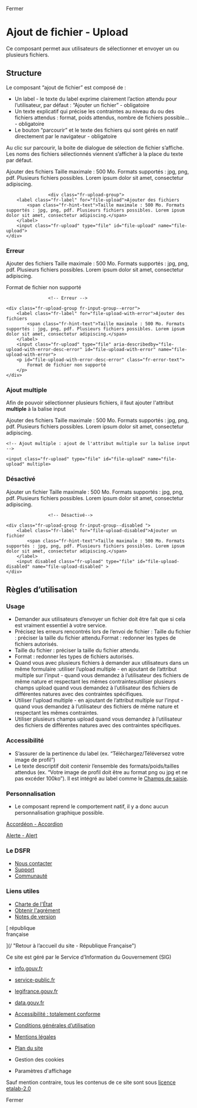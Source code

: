 Fermer

# Ajout de fichier - Upload

Ce composant permet aux utilisateurs de sélectionner et envoyer un ou
plusieurs fichiers.

## Structure

Le composant “ajout de fichier” est composé de :

  * Un label - le texte du label exprime clairement l’action attendu pour l’utilisateur, par défaut : “Ajouter un fichier” - obligatoire 
  * Un texte explicatif qui précise les contraintes au niveau du ou des fichiers attendus : format, poids attendus, nombre de fichiers possible… - obligatoire
  * Le bouton “parcourir” et le texte des fichiers qui sont gérés en natif directement par le navigateur - obligatoire

Au clic sur parcourir, la boite de dialogue de sélection de fichier s’affiche.
Les noms des fichiers sélectionnés viennent s’afficher à la place du texte par
défaut.

Ajouter des fichiers Taille maximale : 500 Mo. Formats supportés : jpg, png,
pdf. Plusieurs fichiers possibles. Lorem ipsum dolor sit amet, consectetur
adipiscing.

    
    
                    <div class="fr-upload-group">
        <label class="fr-label" for="file-upload">Ajouter des fichiers
            <span class="fr-hint-text">Taille maximale : 500 Mo. Formats supportés : jpg, png, pdf. Plusieurs fichiers possibles. Lorem ipsum dolor sit amet, consectetur adipiscing.</span>
        </label>
        <input class="fr-upload" type="file" id="file-upload" name="file-upload">
    </div>
                    
                  

### Erreur

Ajouter des fichiers Taille maximale : 500 Mo. Formats supportés : jpg, png,
pdf. Plusieurs fichiers possibles. Lorem ipsum dolor sit amet, consectetur
adipiscing.

Format de fichier non supporté

    
    
                    <!-- Erreur -->
    
    <div class="fr-upload-group fr-input-group--error">
        <label class="fr-label" for="file-upload-with-error">Ajouter des fichiers
            <span class="fr-hint-text">Taille maximale : 500 Mo. Formats supportés : jpg, png, pdf. Plusieurs fichiers possibles. Lorem ipsum dolor sit amet, consectetur adipiscing.</span>
        </label>
        <input class="fr-upload" type="file" aria-describedby="file-upload-with-error-desc-error" id="file-upload-with-error" name="file-upload-with-error">
        <p id="file-upload-with-error-desc-error" class="fr-error-text">
            Format de fichier non supporté 
        </p>
    </div>
                    
                  

### Ajout multiple

Afin de pouvoir sélectionner plusieurs fichiers, il faut ajouter l'attribut
**multiple** à la balise input

Ajouter des fichiers Taille maximale : 500 Mo. Formats supportés : jpg, png,
pdf. Plusieurs fichiers possibles. Lorem ipsum dolor sit amet, consectetur
adipiscing.

    
    
    <!-- Ajout multiple : ajout de l'attribut multiple sur la balise input -->
    
    <input class="fr-upload" type="file" id="file-upload" name="file-upload" multiple>
    

### Désactivé

Ajouter un fichier Taille maximale : 500 Mo. Formats supportés : jpg, png,
pdf. Plusieurs fichiers possibles. Lorem ipsum dolor sit amet, consectetur
adipiscing.

    
    
                    <!-- Désactivé-->
    
    <div class="fr-upload-group fr-input-group--disabled ">
        <label class="fr-label" for="file-upload-disabled">Ajouter un fichier
            <span class="fr-hint-text">Taille maximale : 500 Mo. Formats supportés : jpg, png, pdf. Plusieurs fichiers possibles. Lorem ipsum dolor sit amet, consectetur adipiscing.</span>
        </label>
        <input disabled class="fr-upload" type="file" id="file-upload-disabled" name="file-upload-disabled" >
    </div>
                    
                  

## Règles d’utilisation

### Usage

  * Demander aux utilisateurs d’envoyer un fichier doit être fait que si cela est vraiment essentiel à votre service.
  * Précisez les erreurs rencontrés lors de l’envoi de fichier : Taille du fichier : préciser la taille du fichier attendu.Format : redonner les types de fichiers autorisés.
  * Taille du fichier : préciser la taille du fichier attendu.
  * Format : redonner les types de fichiers autorisés.
  * Quand vous avec plusieurs fichiers à demander aux utilisateurs dans un même formulaire :utiliser l’upload multiple - en ajoutant de l’attribut multiple sur l’input - quand vous demandez à l’utilisateur des fichiers de même nature et respectant les mêmes contraintesutiliser plusieurs champs upload quand vous demandez à l’utilisateur des fichiers de différentes natures avec des contraintes spécifiques.
  * Utiliser l’upload multiple - en ajoutant de l’attribut multiple sur l’input - quand vous demandez à l’utilisateur des fichiers de même nature et respectant les mêmes contraintes.
  * Utiliser plusieurs champs upload quand vous demandez à l’utilisateur des fichiers de différentes natures avec des contraintes spécifiques.

### Accessibilité

  * S’assurer de la pertinence du label (ex. “Téléchargez/Téléversez votre image de profil”)
  * Le texte descriptif doit contenir l’ensemble des formats/poids/tailles attendus (ex. “Votre image de profil doit être au format png ou jpg et ne pas excéder 100ko”). Il est intégré au label comme le [Champs de saisie](/elements-d-interface/composants/champ-de-saisie). 

### Personnalisation

  * Le composant reprend le comportement natif, il y a donc aucun personnalisation graphique possible.

[Accordéon - Accordion](/composants-et-modeles/composants/accordeon)

[Alerte - Alert](/composants-et-modeles/composants/alerte)

### Le DSFR

  * [ Nous contacter ](https://gouvfr.atlassian.net/servicedesk/customer/portals "Nous contacter - nouvelle fenêtre")
  * [Support](/centre-de-support)
  * [Communauté](/communaute)

### Liens utiles

  * [Charte de l'État](https://www.info.gouv.fr/marque-Etat "Charte de l'État - nouvelle fenêtre")
  * [Obtenir l'agrément](/utilisation-et-organisation/procedure-des-agrements)
  * [Notes de version](/a-propos/versions/version-courante)

[ république  
française

](/ "Retour à l’accueil du site - République Française")

Ce site est géré par le Service d’Information du Gouvernement (SIG)

  * [info.gouv.fr](https://info.gouv.fr "info.gouv.fr - nouvelle fenêtre")
  * [service-public.fr](https://service-public.fr "service-public.fr - nouvelle fenêtre")
  * [legifrance.gouv.fr](https://legifrance.gouv.fr "legifrance.gouv.fr - nouvelle fenêtre")
  * [data.gouv.fr](https://data.gouv.fr "data.gouv.fr - nouvelle fenêtre")

  * [Accessibilité : totalement conforme](/accessibilite)
  * [Conditions générales d’utilisation](/a-propos/conditions-generales-d-utilisation)
  * [Mentions légales](/mentions-legales)
  * [Plan du site](/plan-du-site)
  * Gestion des cookies 
  * Paramètres d'affichage 

Sauf mention contraire, tous les contenus de ce site sont sous [licence
etalab-2.0](https://github.com/etalab/licence-ouverte/blob/master/LO.md
"licence etalab-2.0 - nouvelle fenêtre")

Fermer
